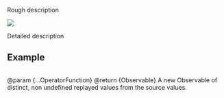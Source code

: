  Rough description

 ![](coalesce.png)

 Detailed description

 ## Example

 ```ts

 ```

 @param {...OperatorFunction} 
 @return {Observable} A new Observable of distinct, non undefined replayed values from the source values.
 
